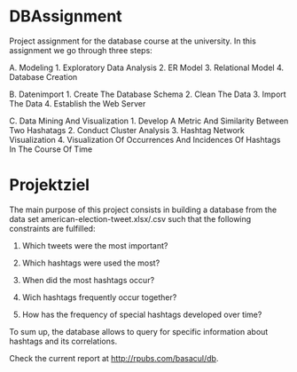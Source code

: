 # DBAssignment
Project assignment for the database course at the university. In this assignment we go through three steps:

  A. Modeling
      1. Exploratory Data Analysis
      2. ER Model
      3. Relational Model
      4. Database Creation 
      
  B. Datenimport
      1. Create The Database Schema
      2. Clean The Data
      3. Import The Data
      4. Establish the Web Server
      
  C. Data Mining And Visualization
      1. Develop A Metric And Similarity Between Two Hashatags
      2. Conduct Cluster Analysis
      3. Hashtag Network Visualization
      4. Visualization Of Occurrences And Incidences Of Hashtags In The Course Of Time
      
# Projektziel
The main purpose of this project consists in building a database from the data set american-election-tweet.xlsx/.csv such that the following constraints are fulfilled:

  1. Which tweets were the most important?  
  
  2. Which hashtags were used the most?  
  
  3. When did the most hashtags occur?  
  
  4. Wich hashtags frequently occur together?  
  
  5. How has the frequency of special hashtags developed over time?
  
To sum up, the database allows to query for specific information about hashtags and its correlations.

Check the current report at <http://rpubs.com/basacul/db>. 
